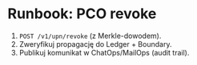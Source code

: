 # Runbook: PCO revoke

1. `POST /v1/upn/revoke` (z Merkle-dowodem).
2. Zweryfikuj propagację do Ledger + Boundary.
3. Publikuj komunikat w ChatOps/MailOps (audit trail).
